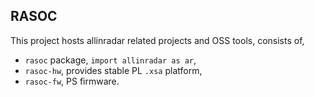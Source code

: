 ## RASOC

This project hosts allinradar related projects and OSS tools, consists of,
  - `rasoc` package, `import allinradar as ar`,
  - `rasoc-hw`, provides stable PL `.xsa` platform,
  - `rasoc-fw`, PS firmware.
 

<!--

**Here are some ideas to get you started:**

🙋‍♀️ A short introduction - what is your organization all about?
🌈 Contribution guidelines - how can the community get involved?
👩‍💻 Useful resources - where can the community find your docs? Is there anything else the community should know?
🍿 Fun facts - what does your team eat for breakfast?
🧙 Remember, you can do mighty things with the power of [Markdown](https://docs.github.com/github/writing-on-github/getting-started-with-writing-and-formatting-on-github/basic-writing-and-formatting-syntax)
-->
